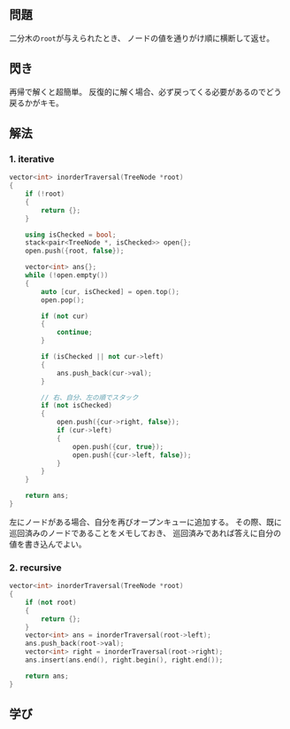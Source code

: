 ## 問題
二分木の`root`が与えられたとき、
ノードの値を通りがけ順に横断して返せ。

## 閃き
再帰で解くと超簡単。
反復的に解く場合、必ず戻ってくる必要があるのでどう戻るかがキモ。

## 解法
### 1. iterative
```cpp
vector<int> inorderTraversal(TreeNode *root)
{
	if (!root)
	{
		return {};
	}

	using isChecked = bool;
	stack<pair<TreeNode *, isChecked>> open{};
	open.push({root, false});

	vector<int> ans{};
	while (!open.empty())
	{
		auto [cur, isChecked] = open.top();
		open.pop();

		if (not cur)
		{
			continue;
		}

		if (isChecked || not cur->left)
		{
			ans.push_back(cur->val);
		}

		// 右、自分、左の順でスタック
		if (not isChecked)
		{
			open.push({cur->right, false});
			if (cur->left)
			{
				open.push({cur, true});
				open.push({cur->left, false});
			}
		}
	}

	return ans;
}
```
左にノードがある場合、自分を再びオープンキューに追加する。
その際、既に巡回済みのノードであることをメモしておき、
巡回済みであれば答えに自分の値を書き込んでよい。

### 2. recursive
```cpp
vector<int> inorderTraversal(TreeNode *root)
{
	if (not root)
	{
		return {};
	}
	vector<int> ans = inorderTraversal(root->left);
	ans.push_back(root->val);
	vector<int> right = inorderTraversal(root->right);
	ans.insert(ans.end(), right.begin(), right.end());

	return ans;
}
```

## 学び
